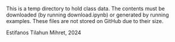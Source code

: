 This is a temp directory to hold class data.  The contents must be downloaded (by running download.ipynb) or generated by running examples.  These files are not stored on GitHub due to their size.


Estifanos Tilahun Mihret, 2024
